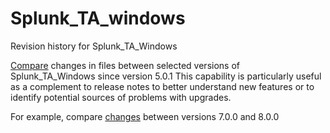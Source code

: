 # Splunk_TA_windows
Revision history for Splunk_TA_Windows

[Compare](https://github.com/dstaulcu/Splunk_TA_windows/compare) changes in files between selected versions of Splunk_TA_Windows since version 5.0.1 This capability is particularly useful as a complement to release notes to better understand new features or to identify potential sources of problems with upgrades.

For example, compare [changes](https://github.com/dstaulcu/Splunk_TA_windows/compare/7.0.0...8.0.0?diff=split) between versions 7.0.0 and 8.0.0
